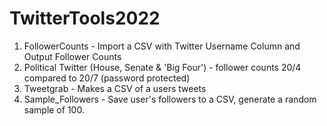 # TwitterTools2022

1. FollowerCounts - Import a CSV with Twitter Username Column and Output Follower Counts
2. Political Twitter (House, Senate & 'Big Four') - follower counts 20/4 compared to 20/7 (password protected)
3. Tweetgrab - Makes a CSV of a users tweets
4. Sample_Followers - Save user's followers to a CSV, generate a random sample of 100.
